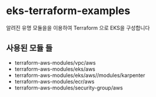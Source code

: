 # eks-terraform-examples

알려진 유명 모듈을을 이용하여 Terraform 으로 EKS을 구성합니다

## 사용된 모듈 들
- terraform-aws-modules/vpc/aws
- terraform-aws-modules/eks/aws
- terraform-aws-modules/eks/aws//modules/karpenter
- terraform-aws-modules/ecr/aws
- terraform-aws-modules/security-group/aws

